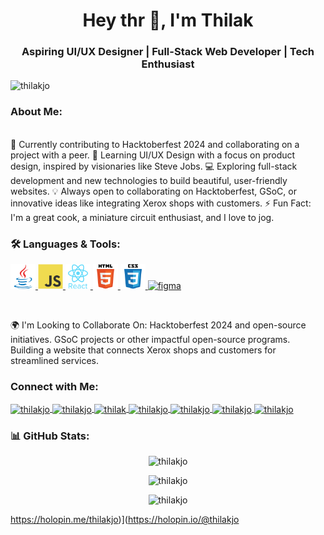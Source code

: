 <h1 align="center">Hey thr 👋, I'm Thilak</h1> <h3 align="center">Aspiring UI/UX Designer | Full-Stack Web Developer | Tech Enthusiast</h3> <p align="left"> <img src="https://komarev.com/ghpvc/?username=thilakjo&label=Profile%20views&color=0e75b6&style=flat" alt="thilakjo" /> </p>


 <h3 allign= "center">About Me:</h3><br>
🔭 Currently contributing to Hacktoberfest 2024 and collaborating on a project with a peer.
🌱 Learning UI/UX Design with a focus on product design, inspired by visionaries like Steve Jobs.
💻 Exploring full-stack development and new technologies to build beautiful, user-friendly websites.
💡 Always open to collaborating on Hacktoberfest, GSoC, or innovative ideas like integrating Xerox shops with customers.
⚡ Fun Fact: I'm a great cook, a miniature circuit enthusiast, and I love to jog.<br>



<h3 allign= "center">🛠️ Languages & Tools:</h3>
<p align="left"> <a href="https://www.java.com" target="_blank" rel="noreferrer"> <img src="https://raw.githubusercontent.com/devicons/devicon/master/icons/java/java-original.svg" alt="java" width="40" height="40"/> </a> <a href="https://developer.mozilla.org/en-US/docs/Web/JavaScript" target="_blank" rel="noreferrer"> <img src="https://raw.githubusercontent.com/devicons/devicon/master/icons/javascript/javascript-original.svg" alt="javascript" width="40" height="40"/> </a> <a href="https://reactjs.org/" target="_blank" rel="noreferrer"> <img src="https://raw.githubusercontent.com/devicons/devicon/master/icons/react/react-original-wordmark.svg" alt="react" width="40" height="40"/> </a> <a href="https://www.w3.org/html/" target="_blank" rel="noreferrer"> <img src="https://raw.githubusercontent.com/devicons/devicon/master/icons/html5/html5-original-wordmark.svg" alt="html5" width="40" height="40"/> </a> <a href="https://www.w3schools.com/css/" target="_blank" rel="noreferrer"> <img src="https://raw.githubusercontent.com/devicons/devicon/master/icons/css3/css3-original-wordmark.svg" alt="css3" width="40" height="40"/> </a> <a href="https://figma.com/" target="_blank" rel="noreferrer"> <img src="https://www.vectorlogo.zone/logos/figma/figma-icon.svg" alt="figma" width="40" height="40"/> </a> </p><br>



🌍 I'm Looking to Collaborate On:
Hacktoberfest 2024 and open-source initiatives.
GSoC projects or other impactful open-source programs.
Building a website that connects Xerox shops and customers for streamlined services.<br>


 <h3 align="left">Connect with Me:</h3> 
 <p align="left"> 
 <a href="https://twitter.com/thilakjo" target="blank"> <img align="center" src="https://raw.githubusercontent.com/rahuldkjain/github-profile-readme-generator/master/src/images/icons/Social/twitter.svg" alt="thilakjo" height="30" width="40" /> </a> 
 <a href="https://www.linkedin.com/in/thilakjo/" target="blank"> <img align="center" src="https://raw.githubusercontent.com/rahuldkjain/github-profile-readme-generator/master/src/images/icons/Social/linked-in-alt.svg" alt="thilakjo" height="30" width="40" /> </a> 
 <a href="https://stackoverflow.com/users/20220388/thilak" target="blank"> <img align="center" src="https://raw.githubusercontent.com/rahuldkjain/github-profile-readme-generator/master/src/images/icons/Social/stack-overflow.svg" alt="thilak" height="30" width="40" /> </a> 
 <a href="https://instagram.com/thilakjo" target="blank"> <img align="center" src="https://raw.githubusercontent.com/rahuldkjain/github-profile-readme-generator/master/src/images/icons/Social/instagram.svg" alt="thilakjo" height="30" width="40" /> </a> 
 <a href="https://auth.geeksforgeeks.org/user/thilakjo/" target="blank"> <img align="center" src="https://raw.githubusercontent.com/rahuldkjain/github-profile-readme-generator/master/src/images/icons/Social/geeks-for-geeks.svg" alt="thilakjo" height="30" width="40" /> </a> 
 <a href="https://discordapp.com/users/thilakjo" target="blank"> <img align="center" src="https://raw.githubusercontent.com/rahuldkjain/github-profile-readme-generator/master/src/images/icons/Social/discord.svg" alt="thilakjo" height="30" width="40" /> </a> 
 <a href="https://github.com/thilakjo" target="blank"> <img align="center" src="https://raw.githubusercontent.com/rahuldkjain/github-profile-readme-generator/master/src/images/icons/Social/github.svg" alt="thilakjo" height="30" width="40" /> </a> 
 </p>


 
<h3 allign= "center">📊 GitHub Stats:</h3>
<p align="center"> <img src="https://github-readme-stats.vercel.app/api/top-langs?username=thilakjo&show_icons=true&locale=en&layout=compact" alt="thilakjo" /> </p> <p align="center"> <img src="https://github-readme-stats.vercel.app/api?username=thilakjo&show_icons=true&locale=en" alt="thilakjo" /> </p> <p align="center"> <img src="https://github-readme-streak-stats.herokuapp.com/?user=thilakjo&" alt="thilakjo" /> </p>

https://holopin.me/thilakjo)](https://holopin.io/@thilakjo
